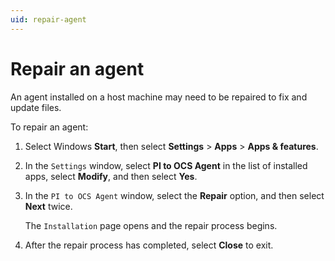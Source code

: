 ```yaml
---
uid: repair-agent 
---
```


# Repair an agent

An agent installed on a host machine may need to be repaired to fix and update files.

To repair an agent:

1. Select Windows **Start**, then select **Settings** > **Apps** > **Apps & features**.

1. In the `Settings` window, select **PI to OCS Agent** in the list of installed apps, select **Modify**, and then select **Yes**.
 
1. In the `PI to OCS Agent` window, select the **Repair** option, and then select **Next** twice.

   The `Installation` page opens and the repair process begins.

1. After the repair process has completed, select **Close** to exit.
